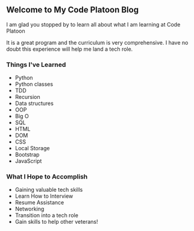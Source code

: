 ## Welcome to My Code Platoon Blog

I am glad you stopped by to learn all about what I am learning at Code Platoon

It is a great program and the curriculum is very comprehensive. I have no doubt this experience will help me land a tech role.

### Things I've Learned

- Python
- Python classes
- TDD
- Recursion
- Data structures
- OOP
- Big O
- SQL
- HTML
- DOM
- CSS
- Local Storage
- Bootstrap
- JavaScript

### What I Hope to Accomplish

- Gaining valuable tech skills
- Learn How to Interview
- Resume Assistance
- Networking
- Transition into a tech role
- Gain skills to help other veterans!
